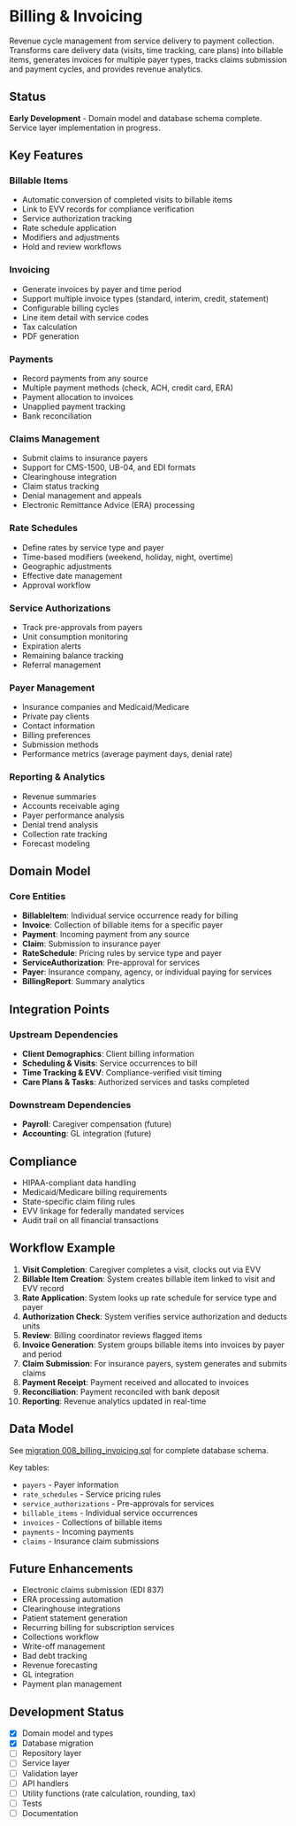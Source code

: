 # Billing & Invoicing

Revenue cycle management from service delivery to payment collection. Transforms care delivery data (visits, time tracking, care plans) into billable items, generates invoices for multiple payer types, tracks claims submission and payment cycles, and provides revenue analytics.

## Status

**Early Development** - Domain model and database schema complete. Service layer implementation in progress.

## Key Features

### Billable Items
- Automatic conversion of completed visits to billable items
- Link to EVV records for compliance verification
- Service authorization tracking
- Rate schedule application
- Modifiers and adjustments
- Hold and review workflows

### Invoicing
- Generate invoices by payer and time period
- Support multiple invoice types (standard, interim, credit, statement)
- Configurable billing cycles
- Line item detail with service codes
- Tax calculation
- PDF generation

### Payments
- Record payments from any source
- Multiple payment methods (check, ACH, credit card, ERA)
- Payment allocation to invoices
- Unapplied payment tracking
- Bank reconciliation

### Claims Management
- Submit claims to insurance payers
- Support for CMS-1500, UB-04, and EDI formats
- Clearinghouse integration
- Claim status tracking
- Denial management and appeals
- Electronic Remittance Advice (ERA) processing

### Rate Schedules
- Define rates by service type and payer
- Time-based modifiers (weekend, holiday, night, overtime)
- Geographic adjustments
- Effective date management
- Approval workflow

### Service Authorizations
- Track pre-approvals from payers
- Unit consumption monitoring
- Expiration alerts
- Remaining balance tracking
- Referral management

### Payer Management
- Insurance companies and Medicaid/Medicare
- Private pay clients
- Contact information
- Billing preferences
- Submission methods
- Performance metrics (average payment days, denial rate)

### Reporting & Analytics
- Revenue summaries
- Accounts receivable aging
- Payer performance analysis
- Denial trend analysis
- Collection rate tracking
- Forecast modeling

## Domain Model

### Core Entities

- **BillableItem**: Individual service occurrence ready for billing
- **Invoice**: Collection of billable items for a specific payer
- **Payment**: Incoming payment from any source
- **Claim**: Submission to insurance payer
- **RateSchedule**: Pricing rules by service type and payer
- **ServiceAuthorization**: Pre-approval for services
- **Payer**: Insurance company, agency, or individual paying for services
- **BillingReport**: Summary analytics

## Integration Points

### Upstream Dependencies
- **Client Demographics**: Client billing information
- **Scheduling & Visits**: Service occurrences to bill
- **Time Tracking & EVV**: Compliance-verified visit timing
- **Care Plans & Tasks**: Authorized services and tasks completed

### Downstream Dependencies
- **Payroll**: Caregiver compensation (future)
- **Accounting**: GL integration (future)

## Compliance

- HIPAA-compliant data handling
- Medicaid/Medicare billing requirements
- State-specific claim filing rules
- EVV linkage for federally mandated services
- Audit trail on all financial transactions

## Workflow Example

1. **Visit Completion**: Caregiver completes a visit, clocks out via EVV
2. **Billable Item Creation**: System creates billable item linked to visit and EVV record
3. **Rate Application**: System looks up rate schedule for service type and payer
4. **Authorization Check**: System verifies service authorization and deducts units
5. **Review**: Billing coordinator reviews flagged items
6. **Invoice Generation**: System groups billable items into invoices by payer and period
7. **Claim Submission**: For insurance payers, system generates and submits claims
8. **Payment Receipt**: Payment received and allocated to invoices
9. **Reconciliation**: Payment reconciled with bank deposit
10. **Reporting**: Revenue analytics updated in real-time

## Data Model

See [migration 008_billing_invoicing.sql](../../packages/core/migrations/008_billing_invoicing.sql) for complete database schema.

Key tables:
- `payers` - Payer information
- `rate_schedules` - Service pricing rules
- `service_authorizations` - Pre-approvals for services
- `billable_items` - Individual service occurrences
- `invoices` - Collections of billable items
- `payments` - Incoming payments
- `claims` - Insurance claim submissions

## Future Enhancements

- Electronic claims submission (EDI 837)
- ERA processing automation
- Clearinghouse integrations
- Patient statement generation
- Recurring billing for subscription services
- Collections workflow
- Write-off management
- Bad debt tracking
- Revenue forecasting
- GL integration
- Payment plan management

## Development Status

- [x] Domain model and types
- [x] Database migration
- [ ] Repository layer
- [ ] Service layer
- [ ] Validation layer
- [ ] API handlers
- [ ] Utility functions (rate calculation, rounding, tax)
- [ ] Tests
- [ ] Documentation
